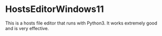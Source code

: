 # HostsEditorWindows11
This is a hosts file editor that runs with Python3. It works extremely good and is very effective.
